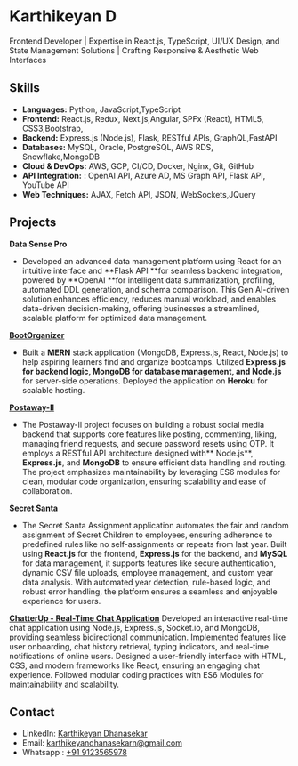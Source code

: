 # Karthikeyan D
Frontend Developer | Expertise in React.js, TypeScript, UI/UX Design, and State Management Solutions | Crafting Responsive & Aesthetic Web Interfaces

## Skills

- **Languages:** Python, JavaScript,TypeScript
- **Frontend:**  React.js, Redux,  Next.js,Angular, SPFx (React), HTML5, CSS3,Bootstrap,
- **Backend:** Express.js (Node.js), Flask, RESTful APIs, GraphQL,FastAPI
- **Databases:** MySQL, Oracle, PostgreSQL, AWS RDS, Snowflake,MongoDB
- **Cloud & DevOps:**  AWS, GCP, CI/CD, Docker, Nginx, Git, GitHub
- **API Integration:** : OpenAI API, Azure AD, MS Graph API, Flask API, YouTube API
- **Web Techniques:** AJAX, Fetch API, JSON, WebSockets,JQuery

## Projects

**Data Sense Pro**
  - Developed an advanced data management platform using React for an intuitive interface and **Flask API **for seamless backend integration, powered by **OpenAI **for intelligent data summarization, profiling, automated DDL generation, and schema comparison. This Gen AI-driven solution enhances efficiency, reduces manual workload, and enables data-driven decision-making, offering businesses a streamlined, scalable platform for optimized data management.

[**BootOrganizer**](https://github.com/karthikeyandhanasekar/Boot_Organizer.git)
- Built a **MERN** stack application (MongoDB, Express.js, React, Node.js) to help aspiring learners find and organize bootcamps. Utilized **Express.js **for backend logic, **MongoDB** for database management, and** Node.js** for server-side operations. Deployed the application on **Heroku** for scalable hosting.

[**Postaway-Il**](https://github.com/karthikeyandhanasekar/postgateway2.git)
- The Postaway-Il project focuses on building a robust social media backend that supports core features like posting, commenting, liking, managing friend requests, and secure password resets using OTP. It employs a RESTful API architecture designed with** Node.js**, **Express.js**, and **MongoDB** to ensure efficient data handling and routing. The project emphasizes maintainability by leveraging ES6 modules for clean, modular code organization, ensuring scalability and ease of collaboration.

[**Secret Santa**](https://github.com/karthikeyandhanasekar/acme_santa_claus)
- The Secret Santa Assignment application automates the fair and random assignment of Secret Children to employees, ensuring adherence to predefined rules like no self-assignments or repeats from last year. Built using **React.js** for the frontend, **Express.js** for the backend, and **MySQL** for data management, it supports features like secure authentication, dynamic CSV file uploads, employee management, and custom year data analysis. With automated year detection, rule-based logic, and robust error handling, the platform ensures a seamless and enjoyable experience for users.

[**ChatterUp - Real-Time Chat Application**](https://github.com/karthikeyandhanasekar/chatterUp.git)
Developed an interactive real-time chat application using Node.js, Express.js, Socket.io, and MongoDB, providing seamless bidirectional communication. Implemented features like user onboarding, chat history retrieval, typing indicators, and real-time notifications of online users. Designed a user-friendly interface with HTML, CSS, and modern frameworks like React, ensuring an engaging chat experience. Followed modular coding practices with ES6 Modules for maintainability and scalability.


## Contact

- LinkedIn: [Karthikeyan Dhanasekar](https://www.linkedin.com/in/karthikeyan-dhanasekar/)
- Email: [karthikeyandhanasekarn@gmail.com](mailto:karthikeyandhanasekarn@gmail.com)
- Whatsapp : [+91 9123565978](tel:+919123565978) 
